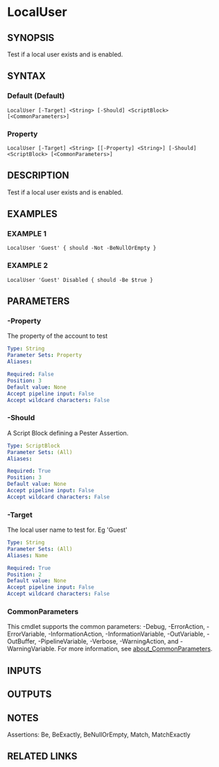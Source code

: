 ﻿---
external help file: infraspective-help.xml
Module Name: infraspective
online version: https://github.com/aldrichtr/infraspective/blob/main/docs/help/LocalUser.md
schema: 2.0.0
---

# LocalUser

## SYNOPSIS
Test if a local user exists and is enabled.

## SYNTAX

### Default (Default)
```
LocalUser [-Target] <String> [-Should] <ScriptBlock> [<CommonParameters>]
```

### Property
```
LocalUser [-Target] <String> [[-Property] <String>] [-Should] <ScriptBlock> [<CommonParameters>]
```

## DESCRIPTION
Test if a local user exists and is enabled.

## EXAMPLES

### EXAMPLE 1
```
LocalUser 'Guest' { should -Not -BeNullOrEmpty }
```

### EXAMPLE 2
```
LocalUser 'Guest' Disabled { should -Be $true }
```

## PARAMETERS

### -Property
The property of the account to test

```yaml
Type: String
Parameter Sets: Property
Aliases:

Required: False
Position: 3
Default value: None
Accept pipeline input: False
Accept wildcard characters: False
```

### -Should
A Script Block defining a Pester Assertion.

```yaml
Type: ScriptBlock
Parameter Sets: (All)
Aliases:

Required: True
Position: 3
Default value: None
Accept pipeline input: False
Accept wildcard characters: False
```

### -Target
The local user name to test for.
Eg 'Guest'

```yaml
Type: String
Parameter Sets: (All)
Aliases: Name

Required: True
Position: 2
Default value: None
Accept pipeline input: False
Accept wildcard characters: False
```

### CommonParameters
This cmdlet supports the common parameters: -Debug, -ErrorAction, -ErrorVariable, -InformationAction, -InformationVariable, -OutVariable, -OutBuffer, -PipelineVariable, -Verbose, -WarningAction, and -WarningVariable. For more information, see [about_CommonParameters](http://go.microsoft.com/fwlink/?LinkID=113216).

## INPUTS

## OUTPUTS

## NOTES
Assertions: Be, BeExactly, BeNullOrEmpty, Match, MatchExactly

## RELATED LINKS
